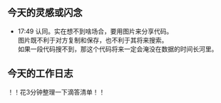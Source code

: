## 今天的灵感或闪念

- 17:49 认同。实在想不到啥场合，要用图片来分享代码。<br>图片既不利于对方复制和保存，也不利于其将来搜索。<br>如果一段代码搜不到，那这个代码将来一定会淹没在数据的时间长河里。

## 今天的工作日志

！！花3分钟整理一下滴答清单！！
